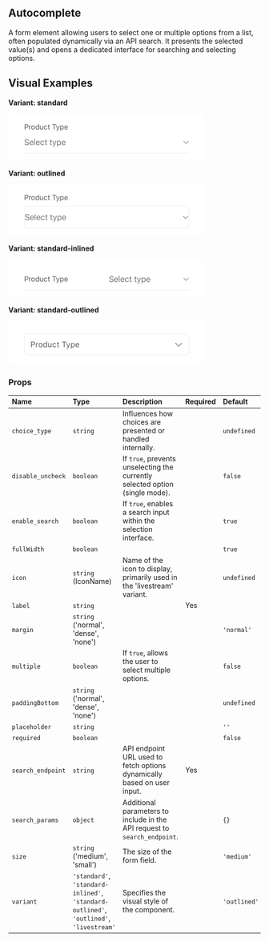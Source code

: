 ## Autocomplete

A form element allowing users to select one or multiple options from a list, often populated dynamically via an API search. It presents the selected value(s) and opens a dedicated interface for searching and selecting options.

## Visual Examples

**Variant: standard**

![Standard variant](../assets/Autocomplete/standard.png)

**Variant: outlined**

![Outlined variant](../assets/Autocomplete/outlined.png)

**Variant: standard-inlined**

![Standard Inlined variant](../assets/Autocomplete/standard-inlined.png)

**Variant: standard-outlined**

![Standard Outlined variant](../assets/Autocomplete/standard-outlined.png)

### Props

| Name | Type | Description | Required | Default |
| :--- | :--- | :---------- | :-------- | :------- |
| `choice_type` | `string` | Influences how choices are presented or handled internally. | | `undefined` |
| `disable_uncheck` | `boolean` | If `true`, prevents unselecting the currently selected option (single mode). | | `false` |
| `enable_search` | `boolean` | If `true`, enables a search input within the selection interface. | | `true` |
| `fullWidth` | `boolean` | | | `true` |
| `icon` | `string` (IconName) | Name of the icon to display, primarily used in the 'livestream' variant. | | `undefined` |
| `label` | `string` | | Yes | |
| `margin` | `string` ('normal', 'dense', 'none') | | | `'normal'` |
| `multiple` | `boolean` | If `true`, allows the user to select multiple options. | | `false` |
| `paddingBottom` | `string` ('normal', 'dense', 'none') | | | `undefined` |
| `placeholder` | `string` | | | `''` |
| `required` | `boolean` | | | `false` |
| `search_endpoint` | `string` | API endpoint URL used to fetch options dynamically based on user input. | Yes | |
| `search_params` | `object` | Additional parameters to include in the API request to `search_endpoint`. | | `{}` |
| `size` | `string` ('medium', 'small') | The size of the form field. | | `'medium'` |
| `variant` | `'standard'`, `'standard-inlined'`, `'standard-outlined'`, `'outlined'`, `'livestream'` | Specifies the visual style of the component. | | `'outlined'` |
